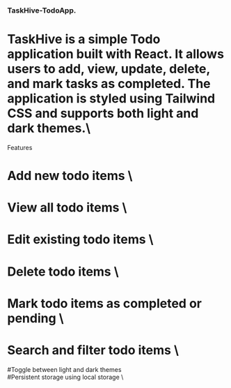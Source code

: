 ### TaskHive-TodoApp.

# TaskHive is a simple Todo application built with React. It allows users to add, view, update, delete, and mark tasks as completed. The application is styled using Tailwind CSS and supports both light and dark themes.\
Features

# Add new todo items \
# View all todo items \
# Edit existing todo items \
# Delete todo items \
# Mark todo items as completed or pending \
# Search and filter todo items \
#Toggle between light and dark themes \
#Persistent storage using local storage \








 
 
